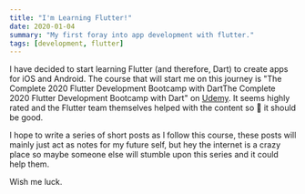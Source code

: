 ```yaml
---
title: "I'm Learning Flutter!"
date: 2020-01-04
summary: "My first foray into app development with flutter."
tags: [development, flutter]
---
```


I have decided to start learning Flutter (and therefore, Dart) to create apps for iOS and Android.
The course that will start me on this journey is "The Complete 2020 Flutter Development Bootcamp with DartThe Complete 2020 Flutter Development Bootcamp with Dart" on [Udemy][course-link]. It seems highly rated and the Flutter team themselves helped with the content so 🤞 it should be good.

I hope to write a series of short posts as I follow this course, these posts will mainly just act as notes for my future self, but hey the internet is a crazy place so maybe someone else will stumble upon this series and it could help them.

Wish me luck.

[course-link]: https://www.udemy.com/course/flutter-bootcamp-with-dart